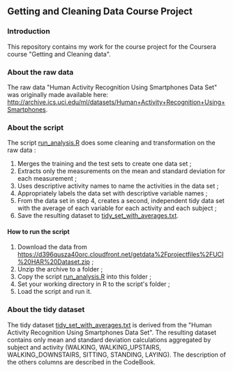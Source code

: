 ## Getting and Cleaning Data Course Project

### Introduction
This repository contains my work for the course project for the Coursera course "Getting and Cleaning data".

### About the raw data
The raw data "Human Activity Recognition Using Smartphones Data Set" was originally made available here: http://archive.ics.uci.edu/ml/datasets/Human+Activity+Recognition+Using+Smartphones.

### About the script
The script [run_analysis.R](https://github.com/fgtech/coursera-getdata/blob/master/run_analysis.R) does some cleaning and transformation on the raw data :
  1. Merges the training and the test sets to create one data set ;
  2. Extracts only the measurements on the mean and standard deviation for each measurement ; 
  3. Uses descriptive activity names to name the activities in the data set ;
  4. Appropriately labels the data set with descriptive variable names ;
  5. From the data set in step 4, creates a second, independent tidy data set with the average of each variable for each activity and each subject ;
  6. Save the resulting dataset to [tidy_set_with_averages.txt](https://github.com/fgtech/coursera-getdata/blob/master/tidy_set_with_averages.txt).

#### How to run the script
  1. Download the data from https://d396qusza40orc.cloudfront.net/getdata%2Fprojectfiles%2FUCI%20HAR%20Dataset.zip ;
  2. Unzip the archive to a folder ;
  3. Copy the script [run_analysis.R](https://github.com/fgtech/coursera-getdata/blob/master/run_analysis.R) into this folder ;
  4. Set your working directory in R to the script's folder ;
  5. Load the script and run it.

### About the tidy dataset
The tidy dataset [tidy_set_with_averages.txt](https://github.com/fgtech/coursera-getdata/blob/master/tidy_set_with_averages.txt) is derived from the "Human Activity Recognition Using Smartphones Data Set". The resulting dataset contains only mean and standard deviation calculations aggregated by subject and activity (WALKING, WALKING_UPSTAIRS, WALKING_DOWNSTAIRS, SITTING, STANDING, LAYING). The description of the others columns are described in the CodeBook.
